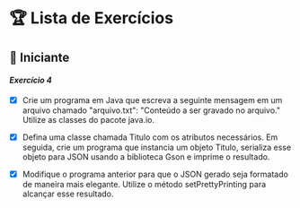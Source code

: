 # 🏆 Lista de Exercícios

## 🔰 Iniciante

#### *Exercício 4*

- [x] Crie um programa em Java que escreva a seguinte mensagem em um arquivo chamado "arquivo.txt": "Conteúdo a ser gravado no arquivo." Utilize as classes do pacote java.io.

- [x] Defina uma classe chamada Titulo com os atributos necessários. Em seguida, crie um programa que instancia um objeto Titulo, serializa esse objeto para JSON usando a biblioteca Gson e imprime o resultado.

- [x] Modifique o programa anterior para que o JSON gerado seja formatado de maneira mais elegante. Utilize o método setPrettyPrinting para alcançar esse resultado.
